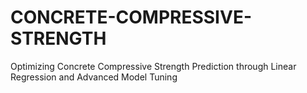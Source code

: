 # CONCRETE-COMPRESSIVE-STRENGTH
Optimizing Concrete Compressive Strength Prediction through Linear Regression and Advanced Model Tuning
